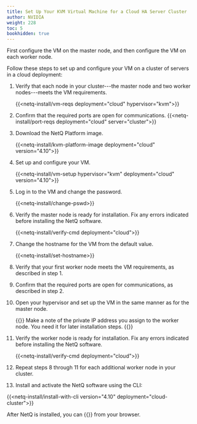 ```yaml
---
title: Set Up Your KVM Virtual Machine for a Cloud HA Server Cluster
author: NVIDIA
weight: 228
toc: 5
bookhidden: true
---
```

First configure the VM on the master node, and then configure the VM on each worker node.

Follow these steps to set up and configure your VM on a cluster of servers in a cloud deployment:

1. Verify that each node in your cluster---the master node and two worker nodes---meets the VM requirements.

    {{<netq-install/vm-reqs deployment="cloud" hypervisor="kvm">}}

2. Confirm that the required ports are open for communications. {{<netq-install/port-reqs deployment="cloud" server="cluster">}}

3. Download the NetQ Platform image.

    {{<netq-install/kvm-platform-image deployment="cloud" version="4.10">}}

4. Set up and configure your VM.

    {{<netq-install/vm-setup hypervisor="kvm" deployment="cloud" version="4.10">}}

5. Log in to the VM and change the password.

    {{<netq-install/change-pswd>}}

6. Verify the master node is ready for installation. Fix any errors indicated before installing the NetQ software.

    {{<netq-install/verify-cmd deployment="cloud">}}

7. Change the hostname for the VM from the default value.

    {{<netq-install/set-hostname>}}

8. Verify that your first worker node meets the VM requirements, as described in step 1.

9. Confirm that the required ports are open for communications, as described in step 2.

10. Open your hypervisor and set up the VM in the same manner as for the master node.

    {{<notice note>}}
Make a note of the private IP address you assign to the worker node. You need it for later installation steps.
    {{</notice>}}

11. Verify the worker node is ready for installation. Fix any errors indicated before installing the NetQ software.

    {{<netq-install/verify-cmd deployment="cloud">}}

12. Repeat steps 8 through 11 for each additional worker node in your cluster.

13. Install and activate the NetQ software using the CLI:

{{<netq-install/install-with-cli version="4.10" deployment="cloud-cluster">}}

After NetQ is installed, you can {{<link title="Access the NetQ UI" text="log in to NetQ">}} from your browser.

